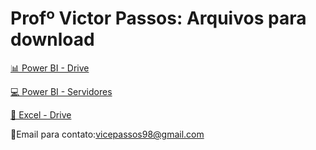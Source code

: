 # Profº Victor Passos: Arquivos para download

[📊 Power BI - Drive](https://drive.google.com/drive/folders/11ub7RgyXme2BvAjkr2wiz5-UdhbpjUac?usp=drive_link)  

[💻 Power BI - Servidores](https://www.google.com/travel/flights?gl=BR&hl=pt-BR)  

[📑 Excel - Drive](https://drive.google.com/drive/folders/1uFQskTJ1PnjReSrmVVTOrk4DuMOZHC-5?usp=drive_link)  

📧Email para contato:[vicepassos98@gmail.com](mailto:vicepassos98@gmail.com)  
